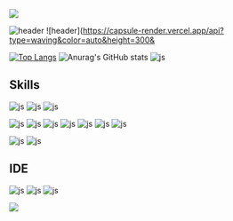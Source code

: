 
<img src="https://capsule-render.vercel.app/api?type=waving&color=BDBDC8&height=150&section=header" />

![header](https://capsule-render.vercel.app/api?type=wave&color=auto&height=300&section=header&text=capsule%20render&fontSize=90)
![header](https://capsule-render.vercel.app/api?type=waving&color=auto&height=300&

[![Top Langs](https://github-readme-stats.vercel.app/api/top-langs/?username=jjjen23)](https://github.com/anuraghazra/github-readme-stats)
![Anurag's GitHub stats](https://github-readme-stats.vercel.app/api?username=jjjen23&show_icons=true&theme=radical)
![js](https://github-readme-stats.vercel.app/api/top-langs/?username=jjjen23&theme=blue-green)

## Skills
![js](https://img.shields.io/badge/Python-14354C?style=for-the-badge&logo=python&logoColor=white)
![js](https://img.shields.io/badge/JavaScript-F7DF1E?style=for-the-badge&logo=JavaScript&logoColor=white)
![js](https://img.shields.io/badge/Java-ED8B00?style=for-the-badge&logo=openjdk&logoColor=white)

![js](https://img.shields.io/badge/HTML5-E34F26?style=for-the-badge&logo=html5&logoColor=white)
![js](https://img.shields.io/badge/CSS3-1572B6?style=for-the-badge&logo=css3&logoColor=white)
![js](https://img.shields.io/badge/Figma-F24E1E?style=for-the-badge&logo=figma&logoColor=white)
![js](https://img.shields.io/badge/Bootstrap-563D7C?style=for-the-badge&logo=bootstrap&logoColor=white)
![js](https://img.shields.io/badge/Node.js-43853D?style=for-the-badge&logo=node.js&logoColor=white)
![js](https://img.shields.io/badge/React-20232A?style=for-the-badge&logo=react&logoColor=61DAFB)
![js](https://img.shields.io/badge/Redux-593D88?style=for-the-badge&logo=redux&logoColor=white)

![js](https://img.shields.io/badge/Firebase-039BE5?style=for-the-badge&logo=Firebase&logoColor=white)
![js](https://img.shields.io/badge/MySQL-00000F?style=for-the-badge&logo=mysql&logoColor=white)

## IDE
![js](https://img.shields.io/badge/Visual_Studio_Code-0078D4?style=for-the-badge&logo=visual%20studio%20code&logoColor=white)
![js](https://img.shields.io/badge/Eclipse-2C2255?style=for-the-badge&logo=eclipse&logoColor=white)
![js](https://img.shields.io/badge/Android_Studio-3DDC84?style=for-the-badge&logo=android-studio&logoColor=white)


<img src="https://capsule-render.vercel.app/api?type=waving&color=BDBDC8&height=150&section=footer" />

<!--
**jjjen23/jjjen23** is a ✨ _special_ ✨ repository because its `README.md` (this file) appears on your GitHub profile.

Here are some ideas to get you started:

- 🔭 I’m currently working on ...
- 🌱 I’m currently learning ...
- 👯 I’m looking to collaborate on ...
- 🤔 I’m looking for help with ...
- 💬 Ask me about ...
- 📫 How to reach me: ...
- 😄 Pronouns: ...
- ⚡ Fun fact: ...
-->
